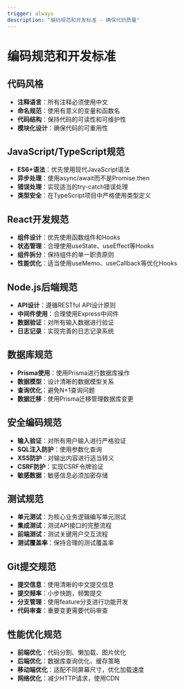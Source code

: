 ```yaml
---
trigger: always
description: "编码规范和开发标准 - 确保代码质量"
---
```


# 编码规范和开发标准

## 代码风格
- **注释语言**：所有注释必须使用中文
- **命名规范**：使用有意义的变量和函数名
- **代码结构**：保持代码的可读性和可维护性
- **模块化设计**：确保代码的可重用性

## JavaScript/TypeScript规范
- **ES6+语法**：优先使用现代JavaScript语法
- **异步处理**：使用async/await而不是Promise.then
- **错误处理**：实现适当的try-catch错误处理
- **类型安全**：在TypeScript项目中严格使用类型定义

## React开发规范
- **组件设计**：优先使用函数组件和Hooks
- **状态管理**：合理使用useState、useEffect等Hooks
- **组件拆分**：保持组件的单一职责原则
- **性能优化**：适当使用useMemo、useCallback等优化Hooks

## Node.js后端规范
- **API设计**：遵循RESTful API设计原则
- **中间件使用**：合理使用Express中间件
- **数据验证**：对所有输入数据进行验证
- **日志记录**：实现完善的日志记录系统

## 数据库规范
- **Prisma使用**：使用Prisma进行数据库操作
- **数据模型**：设计清晰的数据模型关系
- **查询优化**：避免N+1查询问题
- **数据迁移**：使用Prisma迁移管理数据库变更

## 安全编码规范
- **输入验证**：对所有用户输入进行严格验证
- **SQL注入防护**：使用参数化查询
- **XSS防护**：对输出内容进行适当转义
- **CSRF防护**：实现CSRF令牌验证
- **敏感数据**：敏感信息必须加密存储

## 测试规范
- **单元测试**：为核心业务逻辑编写单元测试
- **集成测试**：测试API接口的完整流程
- **前端测试**：测试关键用户交互流程
- **测试覆盖率**：保持合理的测试覆盖率

## Git提交规范
- **提交信息**：使用清晰的中文提交信息
- **提交频率**：小步快跑，频繁提交
- **分支管理**：使用feature分支进行功能开发
- **代码审查**：重要变更需要代码审查

## 性能优化规范
- **前端优化**：代码分割、懒加载、图片优化
- **后端优化**：数据库查询优化、缓存策略
- **移动端优化**：适配不同屏幕尺寸，优化加载速度
- **网络优化**：减少HTTP请求，使用CDN

